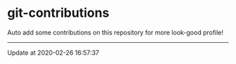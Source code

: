 # git-contributions

Auto add some contributions on this repository for more look-good profile!

---

Update at 2020-02-26 16:57:37
